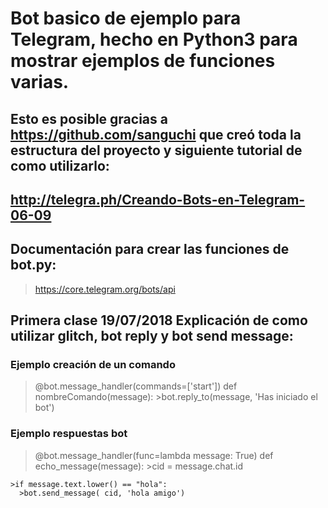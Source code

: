 # Bot basico de ejemplo para Telegram, hecho en Python3 para mostrar ejemplos de funciones varias.

## Esto es posible gracias a https://github.com/sanguchi que creó toda la estructura del proyecto y siguiente tutorial de como utilizarlo:
## http://telegra.ph/Creando-Bots-en-Telegram-06-09

## Documentación para crear las funciones de bot.py:
>https://core.telegram.org/bots/api

## Primera clase 19/07/2018 Explicación de como utilizar glitch, bot reply y bot send message:
  
  ### Ejemplo creación de un comando
  >@bot.message_handler(commands=['start'])
  >def nombreComando(message):
    >bot.reply_to(message, 'Has iniciado el bot')
    
  ### Ejemplo respuestas bot
  >@bot.message_handler(func=lambda message: True)
  >def echo_message(message):
    >cid = message.chat.id
    
    >if message.text.lower() == "hola":
      >bot.send_message( cid, 'hola amigo')
  
